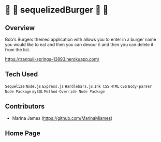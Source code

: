 # :hamburger: :hamburger: sequelizedBurger :hamburger: :hamburger:

## Overview
Bob's Burgers themed application with allows you to enter in a burger name you would like to eat and then you can devour it and then you can delete it from the list. 

https://tranquil-springs-13893.herokuapp.com/

## Tech Used
`Sequelize`
`Node.js`
`Express.js`
`Handlebars.js`
`Ink CSS`
`HTML`
`CSS`
`Body-parser Node Package`
`mySQL`
`Method-Override Node Package`

## Contributors
- Marina James (https://github.com/MarinaMjames)
## Home Page
